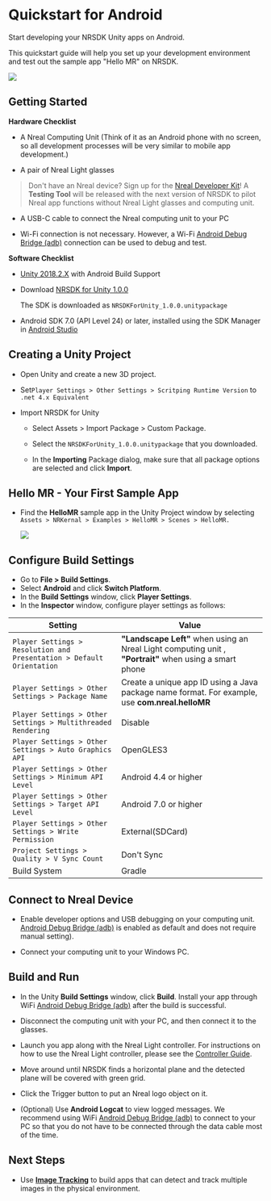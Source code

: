 # Quickstart for Android

Start developing your NRSDK Unity apps on Android.

This quickstart guide will help you set up your development environment and test out the sample app "Hello MR" on NRSDK.

![](https://codimd.s3.shivering-isles.com/demo/uploads/upload_bf406a5a0cdaacbe8d5251ff7e4ac172.png)

## Getting Started


**Hardware Checklist**

* A Nreal Computing Unit (Think of it as an Android phone with no screen, so all development processes will be very similar to mobile app development.)

* A pair of Nreal Light glasses

> Don't have an Nreal device? Sign up for the [Nreal Developer Kit](/apply)! A **Testing Tool** will be released with the next version of NRSDK to pilot Nreal app functions without Nreal Light glasses and computing unit.

* A USB-C cable to connect the Nreal computing unit to your PC 

*  Wi-Fi connection is not necessary. However, a Wi-Fi [Android Debug Bridge (adb)](https://developer.android.com/studio/command-line/adb) connection can be used to debug and test.


**Software Checklist**

* [Unity 2018.2.X](https://unity3d.com/get-unity/download) with Android Build Support

* Download [NRSDK for Unity 1.0.0](/download) 


  The SDK is downloaded as `NRSDKForUnity_1.0.0.unitypackage`

* Android SDK 7.0 (API Level 24) or later, installed using the SDK Manager in [Android Studio](https://developer.android.com/studio)


## Creating a Unity Project

* Open Unity and create a new 3D project. 

* Set`Player Settings > Other Settings > Scritping Runtime Version` to `.net 4.x Equivalent`  
* Import NRSDK for Unity
    * Select Assets > Import Package > Custom Package.

    * Select the `NRSDKForUnity_1.0.0.unitypackage` that you downloaded.
    * In the **Importing** Package dialog, make sure that all package options are selected and click **Import**.
    

## Hello MR - Your First Sample App

* Find the **HelloMR** sample app in the Unity Project window by selecting `Assets > NRKernal > Examples > HelloMR > Scenes > HelloMR.`
    
    ![](https://codimd.s3.shivering-isles.com/demo/uploads/upload_2471f9ce9b10f5515918b2ea8cb96ad5.png)



## Configure Build Settings 

* Go to **File > Build Settings**.
* Select **Android** and click **Switch Platform**.
* In the **Build Settings** window, click **Player Settings**.
* In the **Inspector** window, configure player settings as follows:

Setting                         |                            Value   
-|-
`Player Settings > Resolution and Presentation > Default Orientation` | **"Landscape Left"**  when using an Nreal Light computing unit , **"Portrait"**  when using a smart phone 
`Player Settings > Other Settings > Package Name`   |  Create a unique app ID using a Java package name format. For example, use **com.nreal.helloMR**    
`Player Settings > Other Settings > Multithreaded Rendering` | Disable  
`Player Settings > Other Settings > Auto Graphics API` | OpenGLES3 
`Player Settings > Other Settings > Minimum API Level` |  Android 4.4 or higher 
`Player Settings > Other Settings > Target API Level`  | Android 7.0 or higher
`Player Settings > Other Settings > Write Permission`  | External(SDCard)
`Project Settings > Quality > V Sync Count`   |  Don't Sync
Build System   |  Gradle  |


## Connect to Nreal Device 

* Enable developer options and USB debugging on your computing unit. [Android Debug Bridge (adb)](https://developer.android.com/studio/command-line/adb)  is enabled as default and does not require manual setting). 

* Connect your computing unit to your Windows PC.


## Build and Run 

* In the Unity **Build Settings** window, click **Build**. Install your app through WiFi [Android Debug Bridge (adb)](https://developer.android.com/studio/command-line/adb) after the build is successful.
  
* Disconnect the computing unit with your PC, and then connect it to the glasses. 

* Launch you app along with the Nreal Light controller. For instructions on how to use the Nreal Light controller, please see the [Controller Guide](/develop/unity/controller).


* Move around until NRSDK finds a horizontal plane and the detected plane will be covered with green grid. 

* Click the Trigger button to put an Nreal logo object on it.

* (Optional) Use **Android Logcat** to view logged messages. We recommend using WiFi [Android Debug Bridge (adb)](https://developer.android.com/studio/command-line/adb) to connect to your PC so that you do not have to be connected through the data cable most of the time.


## Next Steps

* Use [**Image Tracking**](/develop/unity/image-tracking) to build apps that can detect and track multiple images in the physical environment.